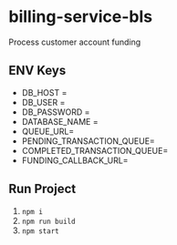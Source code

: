# billing-service-bls
Process customer account funding

## ENV Keys
* DB_HOST = 
* DB_USER = 
* DB_PASSWORD = 
* DATABASE_NAME = 
* QUEUE_URL=
* PENDING_TRANSACTION_QUEUE=
* COMPLETED_TRANSACTION_QUEUE=
* FUNDING_CALLBACK_URL=

## Run Project
1. `npm i`
2. `npm run build`
2. `npm start`